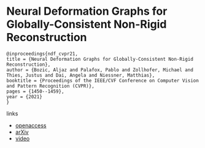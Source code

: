 # Neural Deformation Graphs for Globally-Consistent Non-Rigid Reconstruction

```
@inproceedings{ndf_cvpr21,
title = {Neural Deformation Graphs for Globally-Consistent Non-Rigid Reconstruction},
author = {Bozic, Aljaz and Palafox, Pablo and Zollhofer, Michael and Thies, Justus and Dai, Angela and Niessner, Matthias},
booktitle = {Proceedings of the IEEE/CVF Conference on Computer Vision and Pattern Recognition (CVPR)},
pages = {1450--1459},
year = {2021}
}
```
links
- [openaccess](http://openaccess.thecvf.com//content/CVPR2021/html/Bozic_Neural_Deformation_Graphs_for_Globally-Consistent_Non-Rigid_Reconstruction_CVPR_2021_paper.html)
- [arXiv](https://arxiv.org/abs/2012.01451)
- [video](https://www.youtube.com/watch?v=vyq36eFkdWo)
